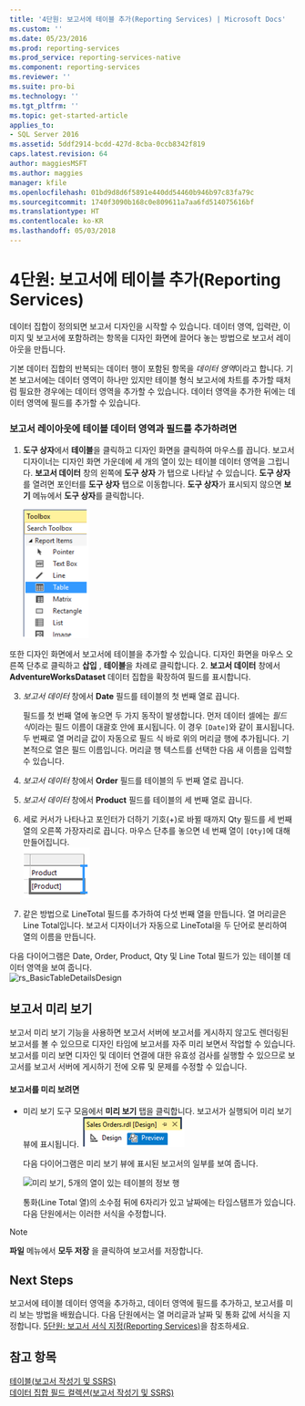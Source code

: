 ```yaml
---
title: '4단원: 보고서에 테이블 추가(Reporting Services) | Microsoft Docs'
ms.custom: ''
ms.date: 05/23/2016
ms.prod: reporting-services
ms.prod_service: reporting-services-native
ms.component: reporting-services
ms.reviewer: ''
ms.suite: pro-bi
ms.technology: ''
ms.tgt_pltfrm: ''
ms.topic: get-started-article
applies_to:
- SQL Server 2016
ms.assetid: 5ddf2914-bcdd-427d-8cba-0ccb8342f819
caps.latest.revision: 64
author: maggiesMSFT
ms.author: maggies
manager: kfile
ms.openlocfilehash: 01bd9d8d6f5891e440dd54460b946b97c83fa79c
ms.sourcegitcommit: 1740f3090b168c0e809611a7aa6fd514075616bf
ms.translationtype: HT
ms.contentlocale: ko-KR
ms.lasthandoff: 05/03/2018
---
```

# <a name="lesson-4-adding-a-table-to-the-report-reporting-services"></a>4단원: 보고서에 테이블 추가(Reporting Services)
데이터 집합이 정의되면 보고서 디자인을 시작할 수 있습니다. 데이터 영역, 입력란, 이미지 및 보고서에 포함하려는 항목을 디자인 화면에 끌어다 놓는 방법으로 보고서 레이아웃을 만듭니다.  
  
기본 데이터 집합의 반복되는 데이터 행이 포함된 항목을 *데이터 영역*이라고 합니다. 기본 보고서에는 데이터 영역이 하나만 있지만 테이블 형식 보고서에 차트를 추가할 때처럼 필요한 경우에는 데이터 영역을 추가할 수 있습니다. 데이터 영역을 추가한 뒤에는 데이터 영역에 필드를 추가할 수 있습니다.  
  
### <a name="to-add-a-table-data-region-and-fields-to-a-report-layout"></a>보고서 레이아웃에 테이블 데이터 영역과 필드를 추가하려면  
  
1.  **도구 상자**에서 **테이블**을 클릭하고 디자인 화면을 클릭하여 마우스를 끕니다. 보고서 디자이너는 디자인 화면 가운데에 세 개의 열이 있는 테이블 데이터 영역을 그립니다. **보고서 데이터** 창의 왼쪽에 **도구 상자** 가 탭으로 나타날 수 있습니다. **도구 상자**를 열려면 포인터를 **도구 상자** 탭으로 이동합니다. **도구 상자**가 표시되지 않으면 **보기** 메뉴에서 **도구 상자**를 클릭합니다.
  
     ![ssrs_ssdt_addtable](../reporting-services/media/ssrs-ssdt-addtable.png) 
  
  또한 디자인 화면에서 보고서에 테이블을 추가할 수 있습니다.  디자인 화면을 마우스 오른쪽 단추로 클릭하고 **삽입** , **테이블**을 차례로 클릭합니다.
2.  **보고서 데이터** 창에서 **AdventureWorksDataset** 데이터 집합을 확장하여 필드를 표시합니다.  
  
3.  *보고서 데이터* 창에서 **Date** 필드를 테이블의 첫 번째 열로 끕니다.  
  
    필드를 첫 번째 열에 놓으면 두 가지 동작이 발생합니다. 먼저 데이터 셀에는 *필드 식*이라는 필드 이름이 대괄호 안에 표시됩니다. 이 경우 `[Date]`와 같이 표시됩니다. 두 번째로 열 머리글 값이 자동으로 필드 식 바로 위의 머리글 행에 추가됩니다. 기본적으로 열은 필드 이름입니다. 머리글 행 텍스트를 선택한 다음 새 이름을 입력할 수 있습니다.  
  
4.  *보고서 데이터* 창에서 **Order** 필드를 테이블의 두 번째 열로 끕니다.  
  
5.  *보고서 데이터* 창에서 **Product** 필드를 테이블의 세 번째 열로 끕니다.  
  
6.  세로 커서가 나타나고 포인터가 더하기 기호(+)로 바뀔 때까지 Qty 필드를 세 번째 열의 오른쪽 가장자리로 끕니다. 마우스 단추를 놓으면 네 번째 열이 `[Qty]`에 대해 만들어집니다.  
![ssrs_tutorial_addcolumn](../reporting-services/media/ssrs-tutorial-addcolumn.png)  
  
7.  같은 방법으로 LineTotal 필드를 추가하여 다섯 번째 열을 만듭니다. 열 머리글은 Line Total입니다. 보고서 디자이너가 자동으로 LineTotal을 두 단어로 분리하여 열의 이름을 만듭니다.  
  
  
다음 다이어그램은 Date, Order, Product, Qty 및 Line Total 필드가 있는 테이블 데이터 영역을 보여 줍니다.  
![rs_BasicTableDetailsDesign](../reporting-services/media/rs-basictabledetailsdesign.png)  
  
## <a name="preview-your-report"></a>보고서 미리 보기  
보고서 미리 보기 기능을 사용하면 보고서 서버에 보고서를 게시하지 않고도 렌더링된 보고서를 볼 수 있으므로 디자인 타임에 보고서를 자주 미리 보면서 작업할 수 있습니다. 보고서를 미리 보면 디자인 및 데이터 연결에 대한 유효성 검사를 실행할 수 있으므로 보고서를 보고서 서버에 게시하기 전에 오류 및 문제를 수정할 수 있습니다.  
  
#### <a name="to-preview-a-report"></a>보고서를 미리 보려면  
  
-   미리 보기 도구 모음에서 **미리 보기** 탭을 클릭합니다. 보고서가 실행되어 미리 보기 뷰에 표시됩니다.
![ssrs_ssdt_preview](../reporting-services/media/ssrs-ssdt-preview.png)  
  
    다음 다이어그램은 미리 보기 뷰에 표시된 보고서의 일부를 보여 줍니다.  
  
    ![미리 보기, 5개의 열이 있는 테이블의 정보 행](../reporting-services/media/rs-basictabledetailspreview.png "미리 보기, 5개의 열이 있는 테이블의 정보 행")  
  
    통화(Line Total 열)의 소수점 뒤에 6자리가 있고 날짜에는 타임스탬프가 있습니다. 다음 단원에서는 이러한 서식을 수정합니다.  
  
> [!NOTE]  
> **파일** 메뉴에서 **모두 저장** 을 클릭하여 보고서를 저장합니다.  
  
## <a name="next-steps"></a>Next Steps  
보고서에 테이블 데이터 영역을 추가하고, 데이터 영역에 필드를 추가하고, 보고서를 미리 보는 방법을 배웠습니다. 다음 단원에서는 열 머리글과 날짜 및 통화 값에 서식을 지정합니다. [5단원: 보고서 서식 지정&#40;Reporting Services&#41;](../reporting-services/lesson-5-formatting-a-report-reporting-services.md)을 참조하세요.  
  
## <a name="see-also"></a>참고 항목  
[테이블&#40;보고서 작성기 및 SSRS&#41;](../reporting-services/report-design/tables-report-builder-and-ssrs.md)  
[데이터 집합 필드 컬렉션&#40;보고서 작성기 및 SSRS&#41;](../reporting-services/report-data/dataset-fields-collection-report-builder-and-ssrs.md)  
